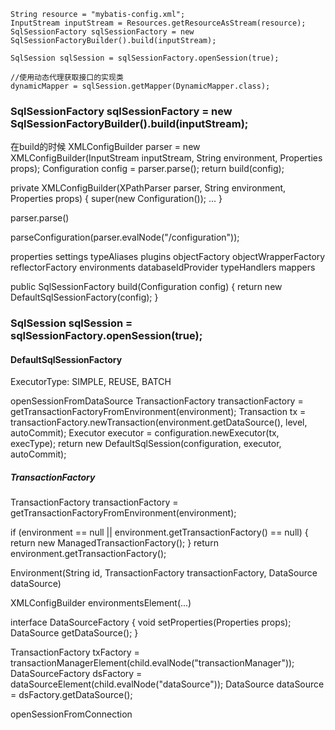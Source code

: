 
```
String resource = "mybatis-config.xml";
InputStream inputStream = Resources.getResourceAsStream(resource);
SqlSessionFactory sqlSessionFactory = new SqlSessionFactoryBuilder().build(inputStream);

SqlSession sqlSession = sqlSessionFactory.openSession(true);

//使用动态代理获取接口的实现类
dynamicMapper = sqlSession.getMapper(DynamicMapper.class);
```

### SqlSessionFactory sqlSessionFactory = new SqlSessionFactoryBuilder().build(inputStream);

在build的时候
XMLConfigBuilder parser = new XMLConfigBuilder(InputStream inputStream, String environment, Properties props);
Configuration config = parser.parse();
return build(config);


private XMLConfigBuilder(XPathParser parser, String environment, Properties props) {
    super(new Configuration());
    ...
}


parser.parse()

parseConfiguration(parser.evalNode("/configuration"));

> 
properties
settings
typeAliases
plugins
objectFactory
objectWrapperFactory
reflectorFactory
environments
databaseIdProvider
typeHandlers
mappers


public SqlSessionFactory build(Configuration config) {
	return new DefaultSqlSessionFactory(config);
}


### SqlSession sqlSession = sqlSessionFactory.openSession(true);

#### DefaultSqlSessionFactory

ExecutorType: SIMPLE, REUSE, BATCH

openSessionFromDataSource
	TransactionFactory transactionFactory = getTransactionFactoryFromEnvironment(environment);
	Transaction tx = transactionFactory.newTransaction(environment.getDataSource(), level, autoCommit);
	Executor executor = configuration.newExecutor(tx, execType);
	return new DefaultSqlSession(configuration, executor, autoCommit);

##### TransactionFactory
TransactionFactory transactionFactory = getTransactionFactoryFromEnvironment(environment);

if (environment == null || environment.getTransactionFactory() == null) {
  return new ManagedTransactionFactory();
}
return environment.getTransactionFactory();



Environment(String id, TransactionFactory transactionFactory, DataSource dataSource)


XMLConfigBuilder environmentsElement(...)

interface DataSourceFactory {
	void setProperties(Properties props);
	DataSource getDataSource();
}

TransactionFactory txFactory = transactionManagerElement(child.evalNode("transactionManager"));
DataSourceFactory dsFactory = dataSourceElement(child.evalNode("dataSource"));
DataSource dataSource = dsFactory.getDataSource();



openSessionFromConnection








